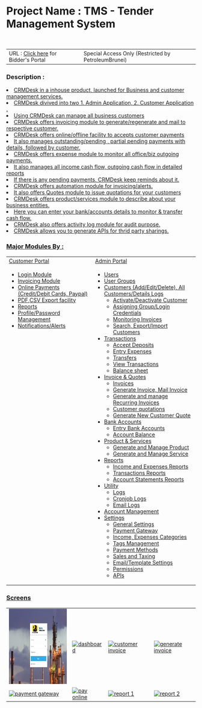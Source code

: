 <h1>Project Name : TMS - Tender Management System</h1><br>
<table class="table table-striped">
<tr>
<td>
URL : <a href="http://www.petroleumbrunei.com.bn/etenderuserguide.pdf">Click here</a> for  Bidder's Portal 
</td>

<td>
   Special Access Only (Restricted by PetroleumBrunei)
</td>
</tr>
</table>

<h3>Description :</h3>
<u>
<li>CRMDesk in a inhouse product, launched for Business and customer management services. </li>

<li>CRMDesk divived into two 1. Admin Application, 2. Customer Application  .</li>
<li>Using CRMDesk can manage all business customers</li>
<li>CRMDesk offers invoicing module to generate/regenerate and mail to respective customer. </li>
<li>CRMDesk offers online/offline facility to accepts customer payments </li>
<li>It also manages outstanding/pending , partial pending payments with details, followed by customer.</li>
<li>CRMDesk offers expense module to monitor all office/biz outgoing payments.</li>
<li>It also manages all income cash flow, outgoing cash flow in detailed reports</li>
<li>If there is any pending payments, CRMDesk keep reminds about it.</li>
<li>CRMDesk offers automation module for invoicing/alerts.</li>
<li>It also offers Quotes module to issue quotations for your customers</li>
<li>CRMDesk offers product/services module to describe about your business entities. </li>
<li>Here you can enter your bank/accounts details to monitor & transfer cash flow.</li>
<li>CRMDesk also offers activity log module for audit purpose.</li>

<li>
 CRMDesk allows you to generate APIs for thrid party sharings.
</li>
</ul>

<h3>Major Modules By : </h3>
<table class="table table-striped" width="100%">
<tr>
 <td>Customer Portal</td>
 <td>Admin Portal</td>
</tr>

<tr>
<td style="vertical-align:top">
 
<ul>
 <li>Login Module</li>
 <li>Invoicing Module</li>
 <li>Online Payments (Credit/Debit Cards, Paypal)</li>
 <li>PDF,CSV Export facility</li>
 <li>Reports</li>
 <li>Profile/Password Management</li>
 <li>Notifications/Alerts</li>
</ul>
</td>
 
<td>
<ul>
 <li>Users</li>
 <li>User Groups</li>
 <li>
   Customers (Add/Edit/Delete), All Customers/Details Logs 
    <ul>
	 <li>Activate/Deactivate Customer</li>
	 <li>Assigning Group/Login Credentials</li>
	 <li>Monitoring Invoices</li>
	 <li>Search, Export/Import Customers</li>
	</ul>   
 </li>
 
 <li>
   Transactions
    <ul>
	 <li>Accept Deposits</li>
	 <li>Entry Expenses</li>
	 <li>Transfers</li>
	 <li>View Transactions</li>
	 <li>Balance sheet</li>
	</ul>   
 </li>
 
 <li>
   Invoice & Quotes
   <ul>
   <li>Invoices</li>
   <li>Generate Invoice, Mail Invoice</li>
   <li>Generate and manage Recurring Invoices</li>
   <li>Customer quotations </li>
   <li>Generate New Customer Quote</li>
   </ul>
 </li>
 <li>
   Bank Accounts
   <ul>
   <li>Entry Bank Accounts</li>
   <li>Account Balance</li>
   </ul>
 </li>
 <li>
   Product & Services
   <ul>
   <li>Generate and Manage Product</li>
   <li>Generate and Manage Service</li>
   </ul>
 </li>
 
 <li>
    Reports
   <ul>
   <li>Income and Expenses Reports</li>
   <li>Transactions Reports</li>
   <li>Account Statements Reports</li>
   </ul>
 </li>
 
 
 <li>
   Utility
   <ul>
   <li>Logs </li>
   <li>Cronjob Logs</li>
   <li>Email Logs</li>
   </ul>
 </li>
  
 <li>Account Management</li>
  
 <li>
   Settings
   <ul>
   <li>General Settings</li>
   <li>Payment Gateway</li>
   <li>Income, Expenses Categories</li>
   <li>Tags Management</li>
   <li>Payment Methods</li>
   <li>Sales and Taxing</li>
   <li>Email/Template Settings</li>
   <li>Permissions</li>
   <li>APIs</li>

   </ul>
 </li>
 
</ul>
</td>
</tr>
</table>
 
<h3>Screens</h3>
 <table>
 <tr>
 <td>
 <img src="images/login.png" alt="login" width="200" height="200"/>
 </td>
 <td>
 <img src="images/dashboard.png" alt="dashboard" width="200" height="200"/>
 </td>
  <td>
 <img src="images/customer_invoice.png" alt="customer invoice" width="200" height="200"/>
 </td>
 <td>
 <img src="images/generate_invoice.png" alt="generate invoice" width="200" height="200"/>
 </td>
 </tr>

  <tr>
 <td>
 <img src="images/payment_gateway.png" alt="payment gateway" width="200" height="200"/>
 </td>
 <td>
 <img src="images/unpaid_invoice_customer_canpay_online.png" alt="pay online" width="200" height="200"/>
 </td>
  <td>
 <img src="images/report1.png" alt="report 1" width="200" height="200"/>
 </td>
 <td>
 <img src="images/report2.png" alt="report 2" width="200" height="200"/>
 </td>
 </tr>
 
 </table>
